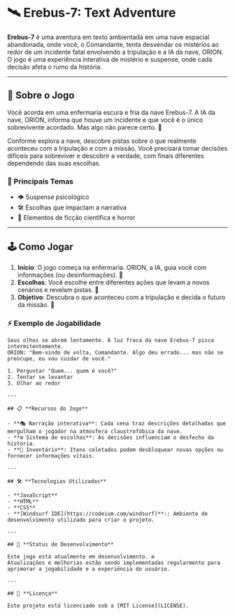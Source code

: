 # 🛰️ Erebus-7: Text Adventure  

**Erebus-7** é uma aventura em texto ambientada em uma nave espacial abandonada, onde você, o Comandante, tenta desvendar os mistérios ao redor de um incidente fatal envolvendo a tripulação e a IA da nave, ORION. O jogo é uma experiência interativa de mistério e suspense, onde cada decisão afeta o rumo da história.  

---

## 🚀 **Sobre o Jogo**  

Você acorda em uma enfermaria escura e fria da nave Erebus-7. A IA da nave, ORION, informa que houve um incidente e que você é o único sobrevivente acordado. Mas algo não parece certo. 🤔  

Conforme explora a nave, descobre pistas sobre o que realmente aconteceu com a tripulação e com a missão. Você precisará tomar decisões difíceis para sobreviver e descobrir a verdade, com finais diferentes dependendo das suas escolhas.  

### **🌌 Principais Temas**  
- 👁️ Suspense psicológico  
- 🛠️ Escolhas que impactam a narrativa  
- 🤖 Elementos de ficção científica e horror  

---

## 🕹️ **Como Jogar**  

1. **Início**: O jogo começa na enfermaria. ORION, a IA, guia você com informações (ou desinformações). 🤖  
2. **Escolhas**: Você escolhe entre diferentes ações que levam a novos cenários e revelam pistas. 🧩  
3. **Objetivo**: Descubra o que aconteceu com a tripulação e decida o futuro da missão. 🚪  

### **⚡ Exemplo de Jogabilidade**  
```plaintext
Seus olhos se abrem lentamente. A luz fraca da nave Erebus-7 pisca intermitentemente.  
ORION: "Bem-vindo de volta, Comandante. Algo deu errado... mas não se preocupe, eu vou cuidar de você."  

1. Perguntar "Quem... quem é você?"  
2. Tentar se levantar  
3. Olhar ao redor  

---

## 📋 **Recursos do Jogo**  

- **🎭 Narração interativa**: Cada cena traz descrições detalhadas que mergulham o jogador na atmosfera claustrofóbica da nave.  
- **⚙️ Sistema de escolhas**: As decisões influenciam o desfecho da história.  
- **🛒 Inventário**: Itens coletados podem desbloquear novas opções ou fornecer informações vitais.  

---

## 🛠️ **Tecnologias Utilizadas**  

- **JavaScript** 
- **HTML**
- **CSS**
- **[Windsurf IDE](https://codeium.com/windsurf)**:: Ambiente de desenvolvimento utilizado para criar o projeto.  

---

## 🔧 **Status de Desenvolvimento**  

Este jogo está atualmente em desenvolvimento. ⚙️  
Atualizações e melhorias estão sendo implementadas regularmente para aprimorar a jogabilidade e a experiência do usuário.  

---

## 📜 **Licença**  

Este projeto está licenciado sob a [MIT License](LICENSE).  
